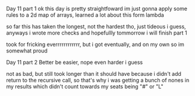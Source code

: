 Day 11 part 1
ok this day is pretty straightfoward
im just gonna apply some rules to a 2d map of arrays, learned a lot about this form lambda

so far this has taken the longest, not the hardest tho, just tideous i guess, anyways i wrote more checks and hopefullly 
tommorrow i will finish part 1

took for fricking everrrrrrrrrrrr, but i got eventually, and on my own so im somewhat proud

Day 11 part 2
Better be easier, nope even harder i guess

not as bad, but still took longer than it should have because i didn't add return to the 
recursive call, so that's why i was getting a bunch of nones in my results which didn't 
count towards my seats being "#" or "L"